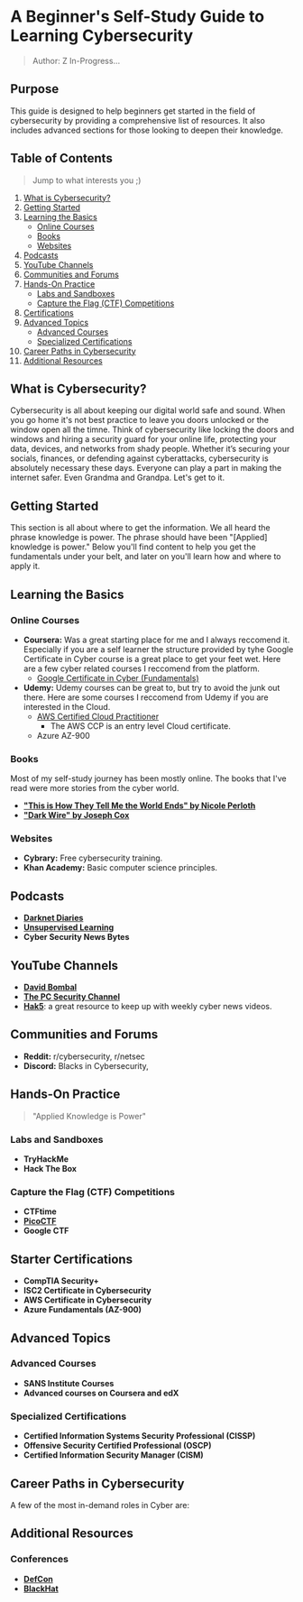 # A Beginner's Self-Study Guide to Learning Cybersecurity
> Author: Z
In-Progress...

## Purpose
This guide is designed to help beginners get started in the field of cybersecurity by providing a comprehensive list of resources. It also includes advanced sections for those looking to deepen their knowledge.

## Table of Contents
> Jump to what interests you ;)
1. [What is Cybersecurity?](#what-is-cybersecurity)
2. [Getting Started](#getting-started)
3. [Learning the Basics](#learning-the-basics)
    - [Online Courses](#online-courses)
    - [Books](#books)
    - [Websites](#websites)
4. [Podcasts](#podcasts)
5. [YouTube Channels](#youtube-channels)
6. [Communities and Forums](#communities-and-forums)
7. [Hands-On Practice](#hands-on-practice)
    - [Labs and Sandboxes](#labs-and-sandboxes)
    - [Capture the Flag (CTF) Competitions](#capture-the-flag-ctf-competitions)
8. [Certifications](#certifications)
9. [Advanced Topics](#advanced-topics)
    - [Advanced Courses](#advanced-courses)
    - [Specialized Certifications](#specialized-certifications)
10. [Career Paths in Cybersecurity](#career-paths-in-cybersecurity)
11. [Additional Resources](#additional-resources)

## What is Cybersecurity? <a name="what-is-cybersecurity"></a>
Cybersecurity is all about keeping our digital world safe and sound. When you go home it's not best practice to leave you doors unlocked or the window open all the timne. Think of cybersecurity like locking the doors and windows and hiring a security guard for your online life, protecting your data, devices, and networks from shady people. Whether it’s securing your socials, finances, or defending against cyberattacks, cybersecurity is absolutely necessary these days. Everyone can play a part in making the internet safer. Even Grandma and Grandpa. Let's get to it.

## Getting Started <a name="getting-started"></a>
This section is all about where to get the information. We all heard the phrase knowledge is power. The phrase should have been "[Applied] knowledge is power." Below you'll find content to help you get the fundamentals under your belt, and later on you'll learn how and where to apply it.

## Learning the Basics <a name="learning-the-basics"></a>
### Online Courses <a name="online-courses"></a>
- **Coursera:** Was a great starting place for me and I always reccomend it. Especially if you are a self learner the structure provided by tyhe Google Certificate in Cyber course is a great place to get your feet wet. Here are a few cyber related courses I reccomend from the platform.
  - [Google Certificate in Cyber (Fundamentals)](https://www.coursera.org/professional-certificates/google-cybersecurity)
- **Udemy:** Udemy courses can be great to, but try to avoid the junk out there. Here are some courses I reccomend from Udemy if you are interested in the Cloud.
  - [AWS Certified Cloud Practitioner](https://www.udemy.com/course/aws-certified-cloud-practitioner-new/?couponCode=ST19MT61724)
      - The AWS CCP is an entry level Cloud certificate.
  - Azure AZ-900

### Books <a name="books"></a>
Most of my self-study journey has been mostly online. The books that I've read were more stories from the cyber world. 
- [**"This is How They Tell Me the World Ends" by Nicole Perloth**](https://a.co/d/gmjp23E)
- [**"Dark Wire" by Joseph Cox**](https://a.co/d/2Ky7Hcw)

### Websites <a name="websites"></a>
- **Cybrary:** Free cybersecurity training.
- **Khan Academy:** Basic computer science principles.

## Podcasts <a name="podcasts"></a>
- [**Darknet Diaries**](https://open.spotify.com/show/4XPl3uEEL9hvqMkoZrzbx5?si=93d403a928e547e3)
- [**Unsupervised Learning**](https://open.spotify.com/show/0cIzWAEYacLz7Ag1n1YhUJ?si=a4f1a792f50e49b1)
- **Cyber Security News Bytes**

## YouTube Channels <a name="youtube-channels"></a>
- [**David Bombal**](https://www.youtube.com/@davidbombal)
- [**The PC Security Channel**](https://www.youtube.com/@pcsecuritychannel)
- [**Hak5**](https://www.youtube.com/@hak5): a great resource to keep up with weekly cyber news videos. 

## Communities and Forums <a name="communities-and-forums"></a>
- **Reddit:** r/cybersecurity, r/netsec
- **Discord:** Blacks in Cybersecurity, 

## Hands-On Practice <a name="hands-on-practice"></a>
> "Applied Knowledge is Power"

### Labs and Sandboxes <a name="labs-and-sandboxes"></a>
- **TryHackMe**
- **Hack The Box**

### Capture the Flag (CTF) Competitions <a name="capture-the-flag-ctf-competitions"></a>
- **CTFtime**
- [**PicoCTF**](https://www.picoctf.org/)
- **Google CTF**

## Starter Certifications <a name="certifications"></a>
- **CompTIA Security+**
- **ISC2 Certificate in Cybersecurity**
- **AWS Certificate in Cybersecurity**
- **Azure Fundamentals (AZ-900)**

## Advanced Topics <a name="advanced-topics"></a>
### Advanced Courses <a name="advanced-courses"></a>
- **SANS Institute Courses**
- **Advanced courses on Coursera and edX**

### Specialized Certifications <a name="specialized-certifications"></a>
- **Certified Information Systems Security Professional (CISSP)**
- **Offensive Security Certified Professional (OSCP)**
- **Certified Information Security Manager (CISM)**

## Career Paths in Cybersecurity <a name="career-paths-in-cybersecurity"></a>
A few of the most in-demand roles in Cyber are:

## Additional Resources <a name="additional-resources"></a>
### Conferences
- [**DefCon**](https://defcon.org/?mob=1)
- [**BlackHat**](https://www.blackhat.com/)

